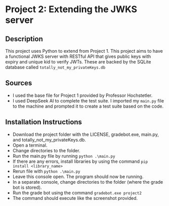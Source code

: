 # Project 2: Extending the JWKS server

## Description
This project uses Python to extend from Project 1. This project aims to have a functional JWKS server with RESTful API that gives public keys with expiry and unique kid to verify JWTs. These are backed by the SQLite database called ```totally_not_my_privateKeys.db```

## Sources
- I used the base file for Project 1 provided by Professor Hochstetler. 
- I used DeepSeek AI to complete the test suite. I imported my ```main.py``` file to the machine and prompted it to create a test suite based on the code. 

## Installation Instructions
-	Download the project folder with the LICENSE, gradebot.exe, main.py, and totally_not_my_privateKeys.db. 
-	Open a terminal.
-	Change directories to the folder. 
-	Run the main.py file by running ```python .\main.py```
-	If there are any errors, install libraries by using the command ```pip install <library_name>```
-	Rerun file with ```python .\main.py```
-	Leave this console open. The program should now be running.
-	In a separate console, change directories to the folder (where the grade bot is stored).
-	Run the grade bot using the command ```gradebot.exe project2```
-	The command should execute like the screenshot provided. 
